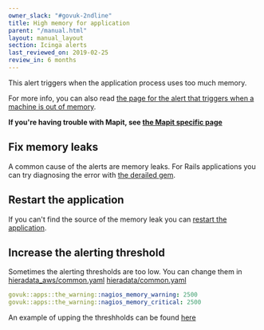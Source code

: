 ```yaml
---
owner_slack: "#govuk-2ndline"
title: High memory for application
parent: "/manual.html"
layout: manual_layout
section: Icinga alerts
last_reviewed_on: 2019-02-25
review_in: 6 months
---
```


This alert triggers when the application process uses too much memory.

For more info, you can also read [the page for the alert that triggers
when a machine is out of memory][mem].

**If you're having trouble with Mapit, see [the Mapit specific page][mapit]**

[mem]: /manual/alerts/free-memory-warning-on-backend.html
[mapit]: /manual/alerts/high-memory-for-mapit.html

## Fix memory leaks

A common cause of the alerts are memory leaks. For Rails applications you
can try diagnosing the error with [the derailed gem][derailed].

[derailed]: https://github.com/schneems/derailed_benchmarks

## Restart the application

If you can't find the source of the memory leak you can [restart the application](/manual/restart-application.html).

## Increase the alerting threshold

Sometimes the alerting thresholds are too low. You can change them in
[hieradata_aws/common.yaml][aws_common]
[hieradata/common.yaml][common]

```yml
govuk::apps::the_warning::nagios_memory_warning: 2500
govuk::apps::the_warning::nagios_memory_critical: 2500
```

An example of upping the threshholds can be found [here][static_nagios_memory]

[aws_common]: https://github.com/alphagov/govuk-puppet/blob/master/hieradata_aws/common.yaml
[common]: https://github.com/alphagov/govuk-puppet/blob/master/hieradata/common.yaml
[static_nagios_memory]: https://github.com/alphagov/govuk-puppet/pull/8755

